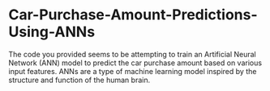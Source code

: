 # Car-Purchase-Amount-Predictions-Using-ANNs
 The code you provided seems to be attempting to train an Artificial Neural Network (ANN) model to predict the car purchase amount based on various input features. ANNs are a type of machine learning model inspired by the structure and function of the human brain.
